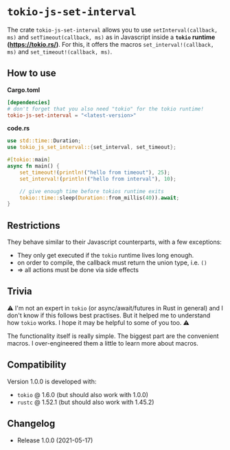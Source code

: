 # `tokio-js-set-interval`

The crate `tokio-js-set-interval` allows you to use `setInterval(callback, ms)` and
`setTimeout(callback, ms)` as in Javascript inside a **`tokio` runtime (https://tokio.rs/)**.
For this, it offers the macros `set_interval!(callback, ms)` and `set_timeout!(callback, ms)`.

## How to use
**Cargo.toml**
```toml
[dependencies]
# don't forget that you also need "tokio" for the tokio runtime!
tokio-js-set-interval = "<latest-version>"
```

**code.rs**
```rust
use std::time::Duration;
use tokio_js_set_interval::{set_interval, set_timeout};

#[tokio::main]
async fn main() {
    set_timeout!(println!("hello from timeout"), 25);
    set_interval!(println!("hello from interval"), 10);

    // give enough time before tokios runtime exits
    tokio::time::sleep(Duration::from_millis(40)).await;
}
```

## Restrictions
They behave similar to their Javascript counterparts, with a few exceptions:

 * They only get executed if the `tokio` runtime lives long enough.
 * on order to compile, the callback must return the union type, i.e. `()`
 * => all actions must be done via side effects

## Trivia
⚠ I'm not an expert in `tokio` (or async/await/futures in Rust in general) and I don't
  know if this follows best practises. But it helped me to understand how `tokio` works.
  I hope it may be helpful to some of you too. ⚠

The functionality itself is really simple. The biggest part are the convenient macros.
I over-engineered them a little to learn more about macros.

## Compatibility
Version 1.0.0 is developed with:
 * `tokio` @ 1.6.0 (but should also work with 1.0.0)
 * `rustc` @ 1.52.1 (but should also work with 1.45.2)


## Changelog
- Release 1.0.0 (2021-05-17)
